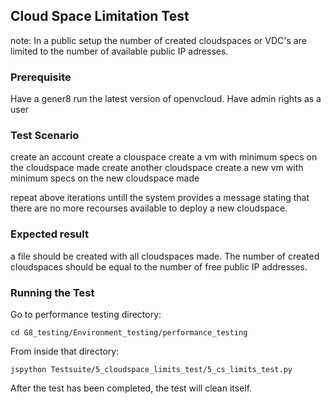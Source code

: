 ## Cloud Space Limitation Test

note: In a public setup the number of created cloudspaces or VDC's are limited to the number of available public IP adresses.

### Prerequisite

Have a gener8 run the latest version of openvcloud.
Have admin rights as a user

### Test Scenario

create an account
create a clouspace
create a vm with minimum specs on the cloudspace made
create another cloudspace
create a new vm with minimum specs on the new cloudspace made

repeat above iterations untill the system provides a message stating that there are no more recourses available to deploy a new cloudspace.

### Expected result

a file should be created with all cloudspaces made. The number of created cloudspaces should be equal to the number of free public IP addresses.  

### Running the Test

Go to performance testing directory:  
```
cd G8_testing/Environment_testing/performance_testing
```

From inside that directory:  
```
jspython Testsuite/5_cloudspace_limits_test/5_cs_limits_test.py
```
After the test has been completed, the test will clean itself.